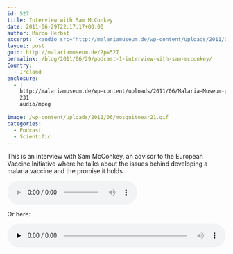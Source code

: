 ```yaml
---
id: 527
title: Interview with Sam McConkey
date: 2011-06-29T22:17:17+00:00
author: Marco Herbst
excerpt: '<audio src="http://malariamuseum.de/wp-content/uploads/2011/06/Malaria-Museum-podcast-2.mp3" controls preload="auto" autobuffer></audio> [audio http://malariamuseum.de/wp-content/uploads/2011/06/Malaria-Museum-podcast-2.mp3] [audio http://malariamuseum.de/wp-content/uploads/2011/06/Malaria-Museum-podcast-2.mp3]'
layout: post
guid: http://malariamuseum.de/?p=527
permalink: /blog/2011/06/29/podcast-1-interview-with-sam-mcconkey/
Country:
  - Ireland
enclosure:
  - |
    http://malariamuseum.de/wp-content/uploads/2011/06/Malaria-Museum-podcast-2.mp3
    231
    audio/mpeg
    
image: /wp-content/uploads/2011/06/mosquitoear21.gif
categories:
  - Podcast
  - Scientific
---
```

This is an interview with Sam McConkey, an advisor to the European Vaccine Initiative where he talks about the issues behind developing a malaria vaccine and the promise it holds.

<audio width="300" height="32" src="http://malariamuseum.de/wp-content/uploads/2011/06/Malaria-Museum-podcast-2.mp3" controls="controls" preload="auto" autobuffer=""></audio>

Or here:

<!--[if lt IE 9]><![endif]--><audio class="wp-audio-shortcode" id="audio-527-1" preload="none" style="width: 100%;" controls="controls"><source type="audio/mpeg" src="http://malariamuseum.de/wp-content/uploads/2011/06/Malaria-Museum-podcast-2.mp3?_=1" />

<http://malariamuseum.de/wp-content/uploads/2011/06/Malaria-Museum-podcast-2.mp3></audio>